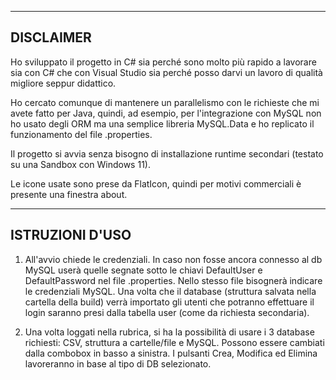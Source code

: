 ------------------------------------------------------------
DISCLAIMER
------------------------------------------------------------
Ho sviluppato il progetto in C# sia perché sono molto più rapido a lavorare sia con C# che con Visual Studio sia perché posso darvi un lavoro di qualità migliore seppur didattico.

Ho cercato comunque di mantenere un parallelismo con le richieste che mi avete fatto per Java, quindi, ad esempio, per l'integrazione con MySQL non ho usato degli ORM ma una semplice libreria MySQL.Data e ho replicato il funzionamento del file .properties.

Il progetto si avvia senza bisogno di installazione runtime secondari (testato su una Sandbox con Windows 11).

Le icone usate sono prese da FlatIcon, quindi per motivi commerciali è presente una finestra about.

------------------------------------------------------------
ISTRUZIONI D'USO
------------------------------------------------------------
1. All'avvio chiede le credenziali. In caso non fosse ancora connesso al db MySQL userà quelle segnate sotto le chiavi DefaultUser e DefaultPassword nel file .properties. Nello stesso file bisognerà indicare le credenziali MySQL. Una volta che il database (struttura salvata nella cartella della build) verrà importato gli utenti che potranno effettuare il login saranno presi dalla tabella user (come da richiesta secondaria).

2. Una volta loggati nella rubrica, si ha la possibilità di usare i 3 database richiesti: CSV, struttura a cartelle/file e MySQL. Possono essere cambiati dalla combobox in basso a sinistra. I pulsanti Crea, Modifica ed Elimina lavoreranno in base al tipo di DB selezionato.
